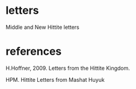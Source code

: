 # letters
Middle and New Hittite letters  


# references
H.Hoffner, 2009. Letters from the Hittite Kingdom.  

HPM. Hittite Letters from Mashat Huyuk
